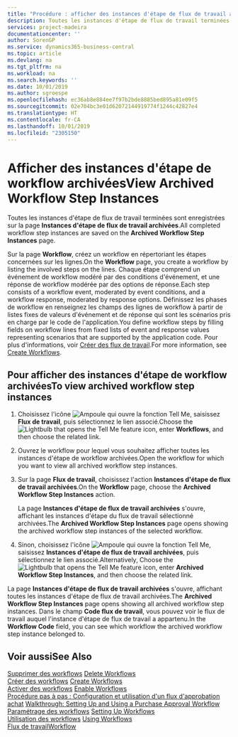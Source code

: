 ```yaml
---
title: "Procédure : afficher des instances d'étape de flux de travail archivées | Microsoft Docs"
description: Toutes les instances d'étape de flux de travail terminées sont enregistrées sur la page **Instances d'étape de flux de travail archivées**.
services: project-madeira
documentationcenter: ''
author: SorenGP
ms.service: dynamics365-business-central
ms.topic: article
ms.devlang: na
ms.tgt_pltfrm: na
ms.workload: na
ms.search.keywords: ''
ms.date: 10/01/2019
ms.author: sgroespe
ms.openlocfilehash: ec36ab8e884ee7f97b2bde8885bed895a81e09f5
ms.sourcegitcommit: 02e704bc3e01d62072144919774f1244c42827e4
ms.translationtype: HT
ms.contentlocale: fr-CA
ms.lasthandoff: 10/01/2019
ms.locfileid: "2305150"
---
```

# <a name="view-archived-workflow-step-instances"></a><span data-ttu-id="e7ffe-103">Afficher des instances d'étape de workflow archivées</span><span class="sxs-lookup"><span data-stu-id="e7ffe-103">View Archived Workflow Step Instances</span></span>
<span data-ttu-id="e7ffe-104">Toutes les instances d'étape de flux de travail terminées sont enregistrées sur la page **Instances d'étape de flux de travail archivées**.</span><span class="sxs-lookup"><span data-stu-id="e7ffe-104">All completed workflow step instances are saved on the **Archived Workflow Step Instances** page.</span></span>  

 <span data-ttu-id="e7ffe-105">Sur la page **Workflow**, créez un workflow en répertoriant les étapes concernées sur les lignes.</span><span class="sxs-lookup"><span data-stu-id="e7ffe-105">On the **Workflow** page, you create a workflow by listing the involved steps on the lines.</span></span> <span data-ttu-id="e7ffe-106">Chaque étape comprend un événement de workflow modéré par des conditions d'événement, et une réponse de workflow modérée par des options de réponse.</span><span class="sxs-lookup"><span data-stu-id="e7ffe-106">Each step consists of a workflow event, moderated by event conditions, and a workflow response, moderated by response options.</span></span> <span data-ttu-id="e7ffe-107">Définissez les phases de workflow en renseignez les champs des lignes de workflow à partir de listes fixes de valeurs d'événement et de réponse qui sont les scénarios pris en charge par le code de l'application.</span><span class="sxs-lookup"><span data-stu-id="e7ffe-107">You define workflow steps by filling fields on workflow lines from fixed lists of event and response values representing scenarios that are supported by the application code.</span></span> <span data-ttu-id="e7ffe-108">Pour plus d'informations, voir [Créer des flux de travail](across-how-to-create-workflows.md).</span><span class="sxs-lookup"><span data-stu-id="e7ffe-108">For more information, see [Create Workflows](across-how-to-create-workflows.md).</span></span>  

## <a name="to-view-archived-workflow-step-instances"></a><span data-ttu-id="e7ffe-109">Pour afficher des instances d'étape de workflow archivées</span><span class="sxs-lookup"><span data-stu-id="e7ffe-109">To view archived workflow step instances</span></span>  
1.  <span data-ttu-id="e7ffe-110">Choisissez l'icône ![Ampoule qui ouvre la fonction Tell Me](media/ui-search/search_small.png "Dites-moi ce que vous voulez faire"), saisissez **Flux de travail**, puis sélectionnez le lien associé.</span><span class="sxs-lookup"><span data-stu-id="e7ffe-110">Choose the ![Lightbulb that opens the Tell Me feature](media/ui-search/search_small.png "Tell me what you want to do") icon, enter **Workflows**, and then choose the related link.</span></span>  
2.  <span data-ttu-id="e7ffe-111">Ouvrez le workflow pour lequel vous souhaitez afficher toutes les instances d'étape de workflow archivées.</span><span class="sxs-lookup"><span data-stu-id="e7ffe-111">Open the workflow for which you want to view all archived workflow step instances.</span></span>  
3.  <span data-ttu-id="e7ffe-112">Sur la page **Flux de travail**, choisissez l'action **Instances d'étape de flux de travail archivées**.</span><span class="sxs-lookup"><span data-stu-id="e7ffe-112">On the **Workflow** page, choose the **Archived Workflow Step Instances** action.</span></span>  

    <span data-ttu-id="e7ffe-113">La page **Instances d'étape de flux de travail archivées** s'ouvre, affichant les instances d'étape du flux de travail sélectionné archivées.</span><span class="sxs-lookup"><span data-stu-id="e7ffe-113">The **Archived Workflow Step Instances** page opens showing the archived workflow step instances of the selected workflow.</span></span>  
4.  <span data-ttu-id="e7ffe-114">Sinon, choisissez l'icône ![Ampoule qui ouvre la fonction Tell Me](media/ui-search/search_small.png "Dites-moi ce que vous voulez faire"), saisissez **Instances d'étape de flux de travail archivées**, puis sélectionnez le lien associé.</span><span class="sxs-lookup"><span data-stu-id="e7ffe-114">Alternatively, Choose the ![Lightbulb that opens the Tell Me feature](media/ui-search/search_small.png "Tell me what you want to do") icon, enter **Archived Workflow Step Instances**, and then choose the related link.</span></span>  

<span data-ttu-id="e7ffe-115">La page **Instances d'étape de flux de travail archivées** s'ouvre, affichant toutes les instances d'étape de flux de travail archivées.</span><span class="sxs-lookup"><span data-stu-id="e7ffe-115">The **Archived Workflow Step Instances** page opens showing all archived workflow step instances.</span></span> <span data-ttu-id="e7ffe-116">Dans le champ **Code flux de travail**, vous pouvez voir le flux de travail auquel l'instance d'étape de flux de travail a appartenu.</span><span class="sxs-lookup"><span data-stu-id="e7ffe-116">In the **Workflow Code** field, you can see which workflow the archived workflow step instance belonged to.</span></span>  

## <a name="see-also"></a><span data-ttu-id="e7ffe-117">Voir aussi</span><span class="sxs-lookup"><span data-stu-id="e7ffe-117">See Also</span></span>  
 <span data-ttu-id="e7ffe-118">[Supprimer des workflows](across-how-to-delete-workflows.md) </span><span class="sxs-lookup"><span data-stu-id="e7ffe-118">[Delete Workflows](across-how-to-delete-workflows.md) </span></span>  
 <span data-ttu-id="e7ffe-119">[Créer des workflows](across-how-to-create-workflows.md) </span><span class="sxs-lookup"><span data-stu-id="e7ffe-119">[Create Workflows](across-how-to-create-workflows.md) </span></span>  
 <span data-ttu-id="e7ffe-120">[Activer des workflows](across-how-to-enable-workflows.md) </span><span class="sxs-lookup"><span data-stu-id="e7ffe-120">[Enable Workflows](across-how-to-enable-workflows.md) </span></span>  
 <span data-ttu-id="e7ffe-121">[Procédure pas à pas : Configuration et utilisation d'un flux d'approbation achat](walkthrough-setting-up-and-using-a-purchase-approval-workflow.md) </span><span class="sxs-lookup"><span data-stu-id="e7ffe-121">[Walkthrough: Setting Up and Using a Purchase Approval Workflow](walkthrough-setting-up-and-using-a-purchase-approval-workflow.md) </span></span>  
 <span data-ttu-id="e7ffe-122">[Paramétrage des workflows](across-set-up-workflows.md) </span><span class="sxs-lookup"><span data-stu-id="e7ffe-122">[Setting Up Workflows](across-set-up-workflows.md) </span></span>  
 <span data-ttu-id="e7ffe-123">[Utilisation des workflows](across-use-workflows.md) </span><span class="sxs-lookup"><span data-stu-id="e7ffe-123">[Using Workflows](across-use-workflows.md) </span></span>  
 [<span data-ttu-id="e7ffe-124">Flux de travail</span><span class="sxs-lookup"><span data-stu-id="e7ffe-124">Workflow</span></span>](across-workflow.md)
